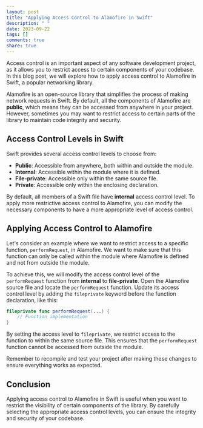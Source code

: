 ```yaml
---
layout: post
title: "Applying Access Control to Alamofire in Swift"
description: " "
date: 2023-09-22
tags: []
comments: true
share: true
---
```


Access control is an important aspect of any software development project, as it allows you to restrict access to certain components of your codebase. In this blog post, we will explore how to apply access control to Alamofire in Swift, a popular networking library.

Alamofire is an open-source library that simplifies the process of making network requests in Swift. By default, all the components of Alamofire are **public**, which means they can be accessed from anywhere in your project. However, sometimes you may want to restrict access to certain parts of the library to maintain code integrity and security.

## Access Control Levels in Swift

Swift provides several access control levels to choose from:

- **Public**: Accessible from anywhere, both within and outside the module.
- **Internal**: Accessible within the module where it is defined.
- **File-private**: Accessible only within the same source file.
- **Private**: Accessible only within the enclosing declaration.

By default, all members of a Swift file have **internal** access control level. To apply more restrictive access control to Alamofire, you can modify the necessary components to have a more appropriate level of access control.

## Applying Access Control to Alamofire

Let's consider an example where we want to restrict access to a specific function, `performRequest`, in Alamofire. We want to make sure that this function can only be called within the module where Alamofire is defined and not from outside the module.

To achieve this, we will modify the access control level of the `performRequest` function from **internal** to **file-private**. Open the Alamofire source file and locate the `performRequest` function. Update its access control level by adding the `fileprivate` keyword before the function declaration, like this:

```swift
fileprivate func performRequest(...) {
    // Function implementation
}
```

By setting the access level to `fileprivate`, we restrict access to the function to within the same source file. This ensures that the `performRequest` function cannot be accessed from outside the module.

Remember to recompile and test your project after making these changes to ensure everything works as expected.

## Conclusion

Applying access control to Alamofire in Swift is useful when you want to restrict the visibility of certain components of the library. By carefully selecting the appropriate access control levels, you can ensure the integrity and security of your codebase.